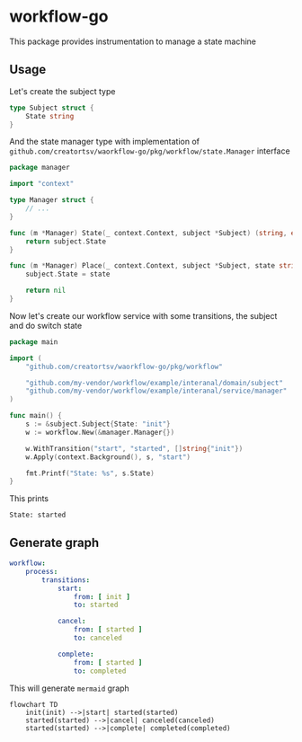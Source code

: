 # workflow-go
This package provides instrumentation to manage a state machine

## Usage

Let's create the subject type
```go
type Subject struct {
    State string
}
```

And the state manager type with implementation of `github.com/creatortsv/waorkflow-go/pkg/workflow/state.Manager` interface
```go
package manager

import "context"

type Manager struct {
    // ...
}

func (m *Manager) State(_ context.Context, subject *Subject) (string, error) {
    return subject.State
}

func (m *Manager) Place(_ context.Context, subject *Subject, state string) error {
    subject.State = state

    return nil
} 
```

Now let's create our workflow service with some transitions, the subject and do switch state
```go
package main

import (
    "github.com/creatortsv/waorkflow-go/pkg/workflow"

    "github.com/my-vendor/workflow/example/interanal/domain/subject"
    "github.com/my-vendor/workflow/example/interanal/service/manager"
)

func main() {
    s := &subject.Subject{State: "init"}
    w := workflow.New(&manager.Manager{})

    w.WithTransition("start", "started", []string{"init"})
    w.Apply(context.Background(), s, "start")

    fmt.Printf("State: %s", s.State)
}
```

This prints
```shell
State: started
```

## Generate graph

```yaml
workflow:
    process:
        transitions:
            start:
                from: [ init ]
                to: started

            cancel:
                from: [ started ]
                to: canceled

            complete:
                from: [ started ]
                to: completed
```

This will generate `mermaid` graph

```mermaid
flowchart TD
    init(init) -->|start| started(started)
    started(started) -->|cancel| canceled(canceled)
    started(started) -->|complete| completed(completed)
```